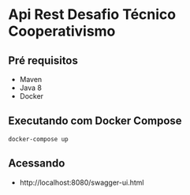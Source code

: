 # Api Rest Desafio Técnico Cooperativismo 

## Pré requisitos
- Maven
- Java 8
- Docker

## Executando com Docker Compose

```
docker-compose up
```

## Acessando 

- http://localhost:8080/swagger-ui.html

